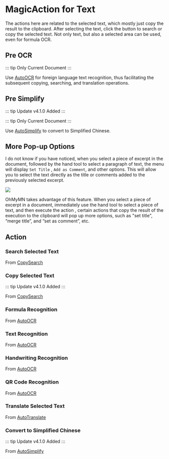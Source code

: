 # MagicAction for Text

The actions here are related to the selected text, which mostly just copy the result to the clipboard. After selecting the text, click the button to search or copy the selected text. Not only text, but also a selected area can be used, even for formula OCR.

## Pre OCR

::: tip
Only Current Document
:::

Use [AutoOCR](autoocr.md) for foreign language text recognition, thus facilitating the subsequent copying, searching, and translation operations.

## Pre Simplify

::: tip Update
v4.1.0 Added
:::

::: tip
Only Current Document
:::

Use [AutoSimplify](autosimplify.md) to convert to Simplified Chinese.

## More Pop-up Options

I do not know if you have noticed, when you select a piece of excerpt in the document, followed by the hand tool to select a paragraph of text, the menu will display `Set Title` , `Add as Comment`, and other options. This will allow you to select the text directly as the title or comments added to the previously selected excerpt.

![](https://testmnbbs.oss-cn-zhangjiakou.aliyuncs.com/pic/ebffda8ba4d486a3d3.gif?x-oss-process=base_webp)

OhMyMN takes advantage of this feature. When you select a piece of excerpt in a document, immediately use the hand tool to select a piece of text, and then execute the action , certain actions that copy the result of the execution to the clipboard will pop up more options, such as "set title", “merge title”, and “set as comment”, etc.

## Action

### Search Selected Text

From [CopySearch](copysearch.md)

### Copy Selected Text

::: tip Update
v4.1.0 Added
:::

From [CopySearch](copysearch.md)

### Formula Recognition

From [AutoOCR](autoocr.md)

### Text Recognition

From [AutoOCR](autoocr.md)

### Handwriting Recognition

From [AutoOCR](autoocr.md)

### QR Code Recognition

From [AutoOCR](autoocr.md)

### Translate Selected Text

From [AutoTranslate](autotranslate.md)

### Convert to Simplified Chinese

::: tip Update
v4.1.0 Added
:::

From [AutoSimplify](autosimplify.md)
